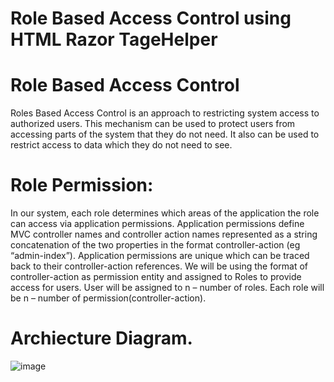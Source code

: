 # Role Based Access Control using HTML Razor TageHelper
# Role Based Access Control
Roles Based Access Control is an approach to restricting system access to authorized users. This mechanism can be used to protect users from accessing parts of the system that they do not need. It also can be used to restrict access to data which they do not need to see.

# Role Permission: 
 In our system, each role determines which areas of the application the role can access via application permissions.  Application permissions define MVC controller names and controller action names represented as a string concatenation of the two properties in the format controller-action (eg “admin-index”).  Application permissions are unique which can be traced back to their controller-action references. We will be using the format of controller-action as permission entity and assigned to Roles to provide access for users.
User will be assigned to n – number of roles. Each role will be n – number of permission(controller-action). 

# Archiecture Diagram.

![image](https://user-images.githubusercontent.com/31802480/121765726-b47d1400-cb6a-11eb-91b0-f5aeabce2c81.png)
